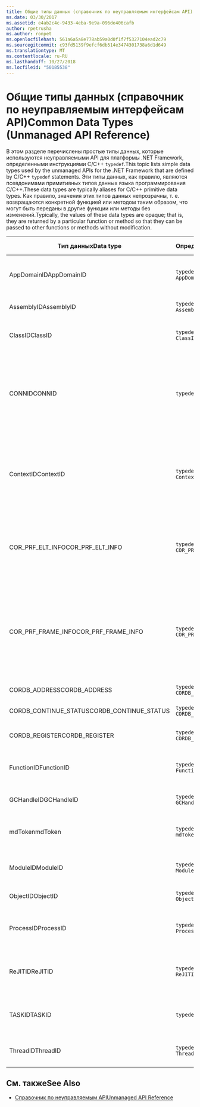```yaml
---
title: Общие типы данных (справочник по неуправляемым интерфейсам API)
ms.date: 03/30/2017
ms.assetid: e4ab2c4c-9433-4eba-9e9a-096de406cafb
author: rpetrusha
ms.author: ronpet
ms.openlocfilehash: 561a6a5a8e778ab59a0d0f1f7f5327104ead2c79
ms.sourcegitcommit: c93fd5139f9efcf6db514e3474301738a6d1d649
ms.translationtype: MT
ms.contentlocale: ru-RU
ms.lasthandoff: 10/27/2018
ms.locfileid: "50185538"
---
```

# <a name="common-data-types-unmanaged-api-reference"></a><span data-ttu-id="45ebf-102">Общие типы данных (справочник по неуправляемым интерфейсам API)</span><span class="sxs-lookup"><span data-stu-id="45ebf-102">Common Data Types (Unmanaged API Reference)</span></span>
<span data-ttu-id="45ebf-103">В этом разделе перечислены простые типы данных, которые используются неуправляемыми API для платформы .NET Framework, определенными инструкциями C/C++ `typedef`.</span><span class="sxs-lookup"><span data-stu-id="45ebf-103">This topic lists simple data types used by the unmanaged APIs for the .NET Framework that are defined by C/C++ `typedef` statements.</span></span> <span data-ttu-id="45ebf-104">Эти типы данных, как правило, являются псевдонимами примитивных типов данных языка программирования C/C++.</span><span class="sxs-lookup"><span data-stu-id="45ebf-104">These data types are typically aliases for C/C++ primitive data types.</span></span> <span data-ttu-id="45ebf-105">Как правило, значения этих типов данных непрозрачны, т. е. возвращаются конкретной функцией или методом таким образом, что могут быть переданы в другие функции или методы без изменений.</span><span class="sxs-lookup"><span data-stu-id="45ebf-105">Typically, the values of these data types are opaque; that is, they are returned by a particular function or method so that they can be passed to other functions or methods without modification.</span></span>  
  
|<span data-ttu-id="45ebf-106">Тип данных</span><span class="sxs-lookup"><span data-stu-id="45ebf-106">Data type</span></span>|<span data-ttu-id="45ebf-107">Определение</span><span class="sxs-lookup"><span data-stu-id="45ebf-107">Definition</span></span>|<span data-ttu-id="45ebf-108">Определен в</span><span class="sxs-lookup"><span data-stu-id="45ebf-108">Defined in</span></span>|<span data-ttu-id="45ebf-109">Описание</span><span class="sxs-lookup"><span data-stu-id="45ebf-109">Description</span></span>|  
|---------------|----------------|----------------|-----------------|  
|<span data-ttu-id="45ebf-110">AppDomainID</span><span class="sxs-lookup"><span data-stu-id="45ebf-110">AppDomainID</span></span>|`typedef UINT_PTR AppDomainID;`|<span data-ttu-id="45ebf-111">corprof.h</span><span class="sxs-lookup"><span data-stu-id="45ebf-111">corprof.h</span></span>|<span data-ttu-id="45ebf-112">Идентификатор домена приложения.</span><span class="sxs-lookup"><span data-stu-id="45ebf-112">The identifier of an application domain.</span></span>|  
|<span data-ttu-id="45ebf-113">AssemblyID</span><span class="sxs-lookup"><span data-stu-id="45ebf-113">AssemblyID</span></span>|`typedef UINT_PTR AssemblyID;`|<span data-ttu-id="45ebf-114">corprof.h</span><span class="sxs-lookup"><span data-stu-id="45ebf-114">corprof.h</span></span>|<span data-ttu-id="45ebf-115">Идентификатор сборки.</span><span class="sxs-lookup"><span data-stu-id="45ebf-115">The identifier of an assembly.</span></span>|  
|<span data-ttu-id="45ebf-116">ClassID</span><span class="sxs-lookup"><span data-stu-id="45ebf-116">ClassID</span></span>|`typedef UINT_PTR ClassID;`|<span data-ttu-id="45ebf-117">corprof.h</span><span class="sxs-lookup"><span data-stu-id="45ebf-117">corprof.h</span></span>|<span data-ttu-id="45ebf-118">Идентификатор управляемого класса.</span><span class="sxs-lookup"><span data-stu-id="45ebf-118">The identifier of a managed class.</span></span>|  
|<span data-ttu-id="45ebf-119">CONNID</span><span class="sxs-lookup"><span data-stu-id="45ebf-119">CONNID</span></span>|`typedef DWORD CONNID;`|<span data-ttu-id="45ebf-120">cordebug.h, mscoree.h</span><span class="sxs-lookup"><span data-stu-id="45ebf-120">cordebug.h, mscoree.h</span></span>|<span data-ttu-id="45ebf-121">Идентификатор подключения для потока, подключенного к экземпляру Microsoft SQL Server.</span><span class="sxs-lookup"><span data-stu-id="45ebf-121">The connection identifier for a thread that is connected to an instance of Microsoft SQL Server.</span></span>|  
|<span data-ttu-id="45ebf-122">ContextID</span><span class="sxs-lookup"><span data-stu-id="45ebf-122">ContextID</span></span>|`typedef UINT_PTR ContextID;`|<span data-ttu-id="45ebf-123">corprof.h</span><span class="sxs-lookup"><span data-stu-id="45ebf-123">corprof.h</span></span>|<span data-ttu-id="45ebf-124">Идентификатор контекста, связанного с определенным управляемым потоком.</span><span class="sxs-lookup"><span data-stu-id="45ebf-124">The identifier of the context associated with a particular managed thread.</span></span>|  
|<span data-ttu-id="45ebf-125">COR_PRF_ELT_INFO</span><span class="sxs-lookup"><span data-stu-id="45ebf-125">COR_PRF_ELT_INFO</span></span>|`typedef UINT_PTR COR_PRF_ELT_INFO;`|<span data-ttu-id="45ebf-126">corprof.h</span><span class="sxs-lookup"><span data-stu-id="45ebf-126">corprof.h</span></span>|<span data-ttu-id="45ebf-127">Непрозрачный дескриптор, представляющий сведения об определенном кадре стека.</span><span class="sxs-lookup"><span data-stu-id="45ebf-127">An opaque handle that represents information about a particular stack frame.</span></span>|  
|<span data-ttu-id="45ebf-128">COR_PRF_FRAME_INFO</span><span class="sxs-lookup"><span data-stu-id="45ebf-128">COR_PRF_FRAME_INFO</span></span>|`typedef UINT_PTR COR_PRF_FRAME_INFO;`|<span data-ttu-id="45ebf-129">corprof.h</span><span class="sxs-lookup"><span data-stu-id="45ebf-129">corprof.h</span></span>|<span data-ttu-id="45ebf-130">Непрозрачный дескриптор, который указывает на кадр стека.</span><span class="sxs-lookup"><span data-stu-id="45ebf-130">An opaque handle that points to a stack frame.</span></span> <span data-ttu-id="45ebf-131">Допускается только при обратном вызове, к которому он передается.</span><span class="sxs-lookup"><span data-stu-id="45ebf-131">It is valid only during the callback to which it is passed.</span></span>|  
|<span data-ttu-id="45ebf-132">CORDB_ADDRESS</span><span class="sxs-lookup"><span data-stu-id="45ebf-132">CORDB_ADDRESS</span></span>|`typedef ULONG64 CORDB_ADDRESS;`|<span data-ttu-id="45ebf-133">cordebug.h</span><span class="sxs-lookup"><span data-stu-id="45ebf-133">cordebug.h</span></span>|<span data-ttu-id="45ebf-134">Адрес в памяти.</span><span class="sxs-lookup"><span data-stu-id="45ebf-134">An address in memory.</span></span>|  
|<span data-ttu-id="45ebf-135">CORDB_CONTINUE_STATUS</span><span class="sxs-lookup"><span data-stu-id="45ebf-135">CORDB_CONTINUE_STATUS</span></span>|`typedef DWORD CORDB_CONTINUE_STATUS;`|<span data-ttu-id="45ebf-136">cordebug.h</span><span class="sxs-lookup"><span data-stu-id="45ebf-136">cordebug.h</span></span>|<span data-ttu-id="45ebf-137">Состояние продолжения.</span><span class="sxs-lookup"><span data-stu-id="45ebf-137">The continuation status.</span></span>|  
|<span data-ttu-id="45ebf-138">CORDB_REGISTER</span><span class="sxs-lookup"><span data-stu-id="45ebf-138">CORDB_REGISTER</span></span>|`typedef ULONG64 CORDB_REGISTER;`|<span data-ttu-id="45ebf-139">cordebug.h</span><span class="sxs-lookup"><span data-stu-id="45ebf-139">cordebug.h</span></span>|<span data-ttu-id="45ebf-140">Значение регистра ЦП.</span><span class="sxs-lookup"><span data-stu-id="45ebf-140">The value of a CPU register.</span></span>|  
|<span data-ttu-id="45ebf-141">FunctionID</span><span class="sxs-lookup"><span data-stu-id="45ebf-141">FunctionID</span></span>|`typedef UINT_PTR FunctionID;`|<span data-ttu-id="45ebf-142">corprof.h</span><span class="sxs-lookup"><span data-stu-id="45ebf-142">corprof.h</span></span>|<span data-ttu-id="45ebf-143">Идентификатор функции или метода.</span><span class="sxs-lookup"><span data-stu-id="45ebf-143">The identifier of a function or method.</span></span>|  
|<span data-ttu-id="45ebf-144">GCHandleID</span><span class="sxs-lookup"><span data-stu-id="45ebf-144">GCHandleID</span></span>|`typedef UINT_PTR GCHandleID;`|<span data-ttu-id="45ebf-145">corprof.h</span><span class="sxs-lookup"><span data-stu-id="45ebf-145">corprof.h</span></span>|<span data-ttu-id="45ebf-146">Обработчик сборки мусора.</span><span class="sxs-lookup"><span data-stu-id="45ebf-146">A garbage collection handle.</span></span>|  
|<span data-ttu-id="45ebf-147">mdToken</span><span class="sxs-lookup"><span data-stu-id="45ebf-147">mdToken</span></span>|`typedef UINT32 mdToken;`|<span data-ttu-id="45ebf-148">corprof.h</span><span class="sxs-lookup"><span data-stu-id="45ebf-148">corprof.h</span></span>|<span data-ttu-id="45ebf-149">Токен метаданных (строка в таблице метаданных).</span><span class="sxs-lookup"><span data-stu-id="45ebf-149">A   metadata token (a row in a metadata table).</span></span>|  
|<span data-ttu-id="45ebf-150">ModuleID</span><span class="sxs-lookup"><span data-stu-id="45ebf-150">ModuleID</span></span>|`typedef UINT_PTR ModuleID;`|<span data-ttu-id="45ebf-151">corprof.h</span><span class="sxs-lookup"><span data-stu-id="45ebf-151">corprof.h</span></span>|<span data-ttu-id="45ebf-152">Идентификатор модуля сборки.</span><span class="sxs-lookup"><span data-stu-id="45ebf-152">The identifier of an assembly module.</span></span>|  
|<span data-ttu-id="45ebf-153">ObjectID</span><span class="sxs-lookup"><span data-stu-id="45ebf-153">ObjectID</span></span>|`typedef UINT_PTR ObjectID;`|<span data-ttu-id="45ebf-154">corprof.h</span><span class="sxs-lookup"><span data-stu-id="45ebf-154">corprof.h</span></span>|<span data-ttu-id="45ebf-155">Идентификатор объекта.</span><span class="sxs-lookup"><span data-stu-id="45ebf-155">The identifier of an object.</span></span>|  
|<span data-ttu-id="45ebf-156">ProcessID</span><span class="sxs-lookup"><span data-stu-id="45ebf-156">ProcessID</span></span>|`typedef UINT_PTR ProcessID;`|<span data-ttu-id="45ebf-157">corprof.h</span><span class="sxs-lookup"><span data-stu-id="45ebf-157">corprof.h</span></span>|<span data-ttu-id="45ebf-158">Идентификатор управляемого процесса.</span><span class="sxs-lookup"><span data-stu-id="45ebf-158">The identifier of a managed process.</span></span>|  
|<span data-ttu-id="45ebf-159">ReJITID</span><span class="sxs-lookup"><span data-stu-id="45ebf-159">ReJITID</span></span>|`typedef UINT_PTR ReJITID;`|<span data-ttu-id="45ebf-160">corprof.h</span><span class="sxs-lookup"><span data-stu-id="45ebf-160">corprof.h</span></span>|<span data-ttu-id="45ebf-161">Идентификатор функции, откомпилированной по требованию.</span><span class="sxs-lookup"><span data-stu-id="45ebf-161">The identifier of a jitted function.</span></span>|  
|<span data-ttu-id="45ebf-162">TASKID</span><span class="sxs-lookup"><span data-stu-id="45ebf-162">TASKID</span></span>|`typedef UINT64 TASKID;`|<span data-ttu-id="45ebf-163">cordebug.h, mscoree.h</span><span class="sxs-lookup"><span data-stu-id="45ebf-163">cordebug.h, mscoree.h</span></span>|<span data-ttu-id="45ebf-164">Идентификатор [ICLRTask](../../../docs/framework/unmanaged-api/hosting/iclrtask-interface.md) экземпляра.</span><span class="sxs-lookup"><span data-stu-id="45ebf-164">The identifier of an [ICLRTask](../../../docs/framework/unmanaged-api/hosting/iclrtask-interface.md) instance.</span></span>|  
|<span data-ttu-id="45ebf-165">ThreadID</span><span class="sxs-lookup"><span data-stu-id="45ebf-165">ThreadID</span></span>|`typedef UINT_PTR ThreadID;`|<span data-ttu-id="45ebf-166">corprof.h</span><span class="sxs-lookup"><span data-stu-id="45ebf-166">corprof.h</span></span>|<span data-ttu-id="45ebf-167">Идентификатор управляемого потока.</span><span class="sxs-lookup"><span data-stu-id="45ebf-167">The identifier of a managed thread.</span></span>|  
  
## <a name="see-also"></a><span data-ttu-id="45ebf-168">См. также</span><span class="sxs-lookup"><span data-stu-id="45ebf-168">See Also</span></span>  
- [<span data-ttu-id="45ebf-169">Справочник по неуправляемым API</span><span class="sxs-lookup"><span data-stu-id="45ebf-169">Unmanaged API Reference</span></span>](../../../docs/framework/unmanaged-api/index.md)
